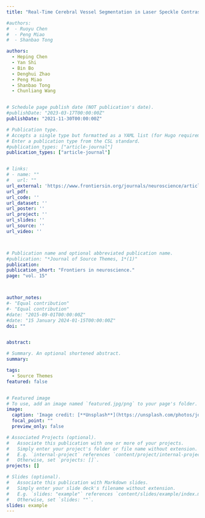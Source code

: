 ```yaml
---
title: "Real-Time Cerebral Vessel Segmentation in Laser Speckle Contrast Image Based on Unsupervised Domain Adaptation"

#authors:
#  - Ruoyu Chen
#  - Peng Miao
#  - Shanbao Tong

authors:
  - Heping Chen
  - Yan Shi
  - Bin Bo
  - Denghui Zhao
  - Peng Miao
  - Shanbao Tong
  - Chunliang Wang


# Schedule page publish date (NOT publication's date).
#publishDate: "2023-03-17T00:00:00Z"
publishDate: "2021-11-30T00:00:00Z"

# Publication type.
# Accepts a single type but formatted as a YAML list (for Hugo requirements).
# Enter a publication type from the CSL standard.
#publication_types: ["article-journal"]
publication_types: ["article-journal"]


# links:
# - name: ""
#   url: ""
url_external: 'https://www.frontiersin.org/journals/neuroscience/articles/10.3389/fnins.2021.755198/full'
url_pdf:
url_code: ''
url_dataset: ''
url_poster: ''
url_project: ''
url_slides: ''
url_source: ''
url_video: ''



# Publication name and optional abbreviated publication name.
#publication: "*Journal of Source Themes, 1*(1)"
publication:
publication_short: "Frontiers in neuroscience."
page: "vol. 15"



author_notes:
#- "Equal contribution"
#- "Equal contribution"
#date: "2015-09-01T00:00:00Z"
#date: "15 January 2024-01-15T00:00:00Z"
doi: ""


abstract: 

# Summary. An optional shortened abstract.
summary: 

tags:
  - Source Themes
featured: false


# Featured image
# To use, add an image named `featured.jpg/png` to your page's folder. 
image:
  caption: 'Image credit: [**Unsplash**](https://unsplash.com/photos/jdD8gXaTZsc)'
  focal_point: ""
  preview_only: false

# Associated Projects (optional).
#   Associate this publication with one or more of your projects.
#   Simply enter your project's folder or file name without extension.
#   E.g. `internal-project` references `content/project/internal-project/index.md`.
#   Otherwise, set `projects: []`.
projects: []

# Slides (optional).
#   Associate this publication with Markdown slides.
#   Simply enter your slide deck's filename without extension.
#   E.g. `slides: "example"` references `content/slides/example/index.md`.
#   Otherwise, set `slides: ""`.
slides: example
---
```

